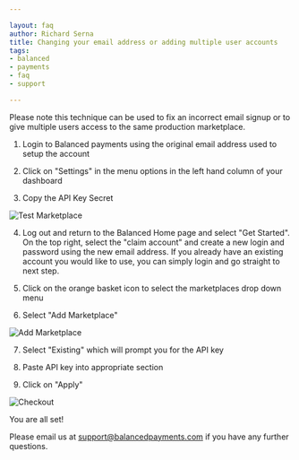 ```yaml
---

layout: faq
author: Richard Serna
title: Changing your email address or adding multiple user accounts
tags:
- balanced
- payments
- faq
- support

---
```


Please note this technique can be used to fix an incorrect email signup or to give multiple users access to the same production marketplace.

1. Login to Balanced payments using the original email address used to setup the account

2. Click on "Settings" in the menu options in the left hand column of your dashboard

3. Copy the API Key Secret

![Test Marketplace](https://balancedpayments.zendesk.com/attachments/token/jmoktgyzsq7rwca/?name=Screen+shot+2013-04-24+at+2.27.19+PM.png "Test Marketplace")

4. Log out and return to the Balanced Home page and select "Get Started". On the top right, select the "claim account" and create a new login and password using the new email address. If you already have an existing account you would like to use, you can simply login and go straight to next step.

5. Click on the orange basket icon to select the marketplaces drop down menu

6. Select "Add Marketplace"

![Add Marketplace](https://balancedpayments.zendesk.com/attachments/token/malxsqv0j40ctk3/?name=Test+Marketplace.png "Add Marketplace")

7. Select "Existing" which will prompt you for the API key

8. Paste API key into appropriate section

9. Click on "Apply"

![Checkout](https://balancedpayments.zendesk.com/attachments/token/grg7ukzvma5hspy/?name=Screen+shot+2013-04-24+at+3.06.44+PM.png "Checkout")

You are all set!

Please email us at [support@balancedpayments.com](support@balancedpayments.com) if you have any further questions.
